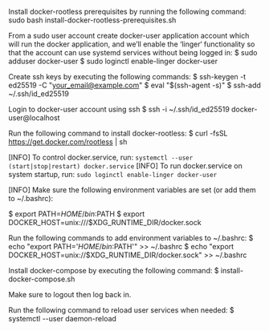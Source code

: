 Install docker-rootless prerequisites by running the following command:
sudo bash install-docker-rootless-prerequisites.sh

From a sudo user account create docker-user application account which will run the docker application, 
and we’ll enable the ‘linger‘ functionality so that the account can use systemd services without being logged in:
$ sudo adduser docker-user
$ sudo loginctl enable-linger docker-user

Create ssh keys by executing the following commands:
$ ssh-keygen -t ed25519 -C "your_email@example.com"
$ eval "$(ssh-agent -s)"
$ ssh-add ~/.ssh/id_ed25519

Login to docker-user account using ssh
$ ssh -i ~/.ssh/id_ed25519 docker-user@localhost

Run the following command to install docker-rootless:
$ curl -fsSL https://get.docker.com/rootless | sh

[INFO] To control docker.service, run: 
`systemctl --user (start|stop|restart) docker.service`
[INFO] To run docker.service on system startup, run: 
`sudo loginctl enable-linger docker-user`

[INFO] Make sure the following environment variables are set (or add them to ~/.bashrc):

$ export PATH=$HOME/bin:$PATH
$ export DOCKER_HOST=unix:///$XDG_RUNTIME_DIR/docker.sock

Run the following commands to add environment variables to ~/.bashrc:
$ echo "export PATH='$HOME/bin:$PATH'" >> ~/.bashrc
$ echo "export DOCKER_HOST=unix://$XDG_RUNTIME_DIR/docker.sock" >> ~/.bashrc

Install docker-compose by executing the following command:
$ install-docker-compose.sh

Make sure to logout then log back in.

Run the following command to reload user services when needed:
$ systemctl --user daemon-reload
